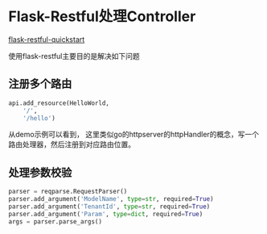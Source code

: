 # Flask-Restful处理Controller

[flask-restful-quickstart](https://flask-restful.readthedocs.io/en/latest/quickstart.html#)


使用flask-restful主要目的是解决如下问题

## 注册多个路由
```python
api.add_resource(HelloWorld,
    '/',
    '/hello')
```
从demo示例可以看到， 这里类似go的httpserver的httpHandler的概念，写一个路由处理器，然后注册到对应路由位置。


## 处理参数校验
```python
parser = reqparse.RequestParser()
parser.add_argument('ModelName', type=str, required=True)
parser.add_argument('TenantId', type=str, required=True)
parser.add_argument('Param', type=dict, required=True)
args = parser.parse_args()
```